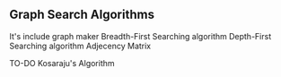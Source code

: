 ## Graph Search Algorithms

It's include graph maker
Breadth-First Searching algorithm
Depth-First Searching algorithm
Adjecency Matrix

TO-DO 
Kosaraju's Algorithm



